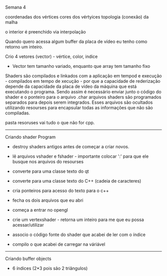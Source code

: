 Semana 4

coordenadas dos vértices
cores dos vértyices
topologia (conexão) da malha


o interior é preenchido via interpolação

Quando quero acessa algum buffer da placa de vídeo eu tenho como retorno um inteiro.

Crio 4 vetores (vector) - vértice, color, indice
- Vector tem tamanho variado, enquanto que array tem tamanho fixo

Shaders são compilados e linkados com a aplicação em tempod e execução - compilados em tempo de xecução - por que a capacidade de rederização depende da capacidade da placa de vídeo da máquina que está executando o programa. Sendo assim é necessário enviar junto o código do shader e o ponteiro para o arquivo .char
arquivos shaders são programados separados para depois serem integrados.
Esses arquivos são ocultados utilizando resourses para encapsular todas as informações que não são compiladas.

pasta resoruses vai tudo o que não for cpp.

---------
Criando shader Program
- destroy shaders antigos antes de começar a criar novos.
- lê arquivos vshader e fshader - importante colocar ':' para que ele busque nos arquivos do resourses
- converte para uma classe texto do qt
- converte para uma classe texto do C++ (cadeia de caracteres)
- cria ponteiros para acesso do texto para o c++
- fecha os dois arquivos que eu abri
- começa a entrar no opengl

- crie um vertexshader - retorna um inteiro para me que eu possa acessar/utilizar
- associo o código fonte do shader que acabei de ler com o índice 
- compilo o que acabei de carregar na váriável

-----------
Criando buffer objects
- 6 índices (2*3 pois são 2 triângulos)

